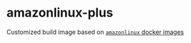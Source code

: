# amazonlinux-plus
Customized build image based on [`amazonlinux` docker images](https://hub.docker.com/_/amazonlinux/)
